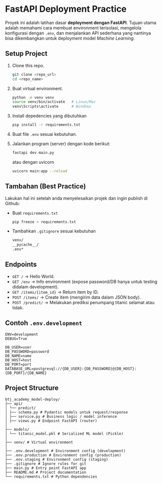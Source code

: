 # FastAPI Deployment Practice
Proyek ini adalah latihan dasar **deployment dengan FastAPI**. 
Tujuan utama adalah memahami cara membuat environment terisolasi, mengelola konfigurasi dengan `.env`, 
dan menjalankan API sederhana yang nantinya bisa dikembangkan untuk deployment model *Machine Learning*.

## Setup Project
1. Clone this repo.
    ```bash
    git clone <repo_url>
    cd <repo_name>
    ```
2. Buat virtual environment.
   ```bash
   python -m venv venv
   source venv/bin/activate   # Linux/Mac
   venv\Scripts\activate      # Windows
3. Install depedencies yang dibutuhkan
    ```bash
    pip install -r requirements.txt
4. Buat file `.env` sesuai kebutuhan.
5. Jalankan program (server) dengan kode berikut:
    ```bash
    fastapi dev main.py
    ```
    atau dengan uvicorn

    ```bash
    uvicorn main:app --reload
    ```

## Tambahan (Best Practice)
Lakukan hal ini setelah anda menyelesaikan projek dan ingin publish di Github:
- Buat `requirements.txt`
    ```bash
    pip freeze > requirements.txt
    ```
- Tambahkan `.gitignore` sesuai kebutuhan
    ```bash
    venv/
    __pycache__/
    .env*
    ```

## Endpoints
- `GET /` → Hello World.
- `GET /env` → Info environment (expose password/DB hanya untuk testing didalam development).
- `GET /items/{item_id}` → Return item by ID.
- `POST /items/` → Create item (mengirim data dalam JSON body).
- `POST /predict/` → Melakukan prediksi penumpang titanic selamat atau tidak.

## Contoh `.env.development`
```env
ENV=development
DEBUG=True

DB_USER=user
DB_PASSWORD=password
DB_NAME=name
DB_HOST=host
DB_PORT=port
DATABASE_URL=postgresql://{DB_USER}:{DB_PASSWORD}@{DB_HOST}:{DB_PORT}/{DB_NAME}
```

## Project Structure
```
btj_academy_model-deploy/
├── api/
│ └── predict/
│ ├── schema.py # Pydantic models untuk request/response
│ ├── service.py # Business logic / model inference
│ ├── views.py # Endpoint FastAPI (router)
│
├── models/
│ └── titanic_model.pkl # Serialized ML model (Pickle)
│
├── venv/ # Virtual environment
│
├── .env.development # Environment config (development)
├── .env.production # Environment config (production)
├── .env.staging # Environment config (staging)
├── .gitignore # Ignore rules for git
├── main.py # Entry point FastAPI app
├── README.md # Project documentation
└── requirements.txt # Python dependencies
```